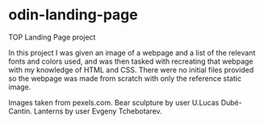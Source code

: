 # odin-landing-page
TOP Landing Page project

In this project I was given an image of a webpage and a list of the relevant fonts and colors used, and was then tasked with recreating that webpage with my knowledge of HTML and CSS. There were no initial files provided so the webpage was made from scratch with only the reference static image.

Images taken from pexels.com.
Bear sculpture by user U.Lucas Dubé-Cantin.
Lanterns by user Evgeny Tchebotarev.
